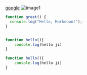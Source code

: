 [google](https://www.google.com)
![image1](https://images.pexels.com/photos/235986/pexels-photo-235986.jpeg?auto=compress&cs=tinysrgb&w=600)




```javascript
function greet() {
  console.log("Hello, Markdown!");
}


function hello(){
    console.log(hello ji)
}

function hello(){
    console.log(hello ji)
}